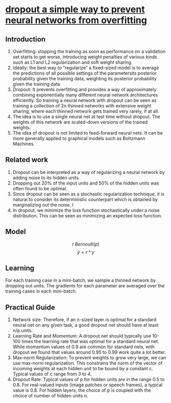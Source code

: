 # [dropout a simple way to prevent neural networks from overfitting](https://www.cs.toronto.edu/~hinton/absps/JMLRdropout.pdf)
## Introduction
1. Overfitting: stopping the training as soon as performance on a validation set starts to get worse, introducing weight penalties of various kinds such as L1 and L2 regularization and soft weight sharing.
2. Ideally: the best way to “regularize” a fixed-sized model is to average the predictions of all possible settings of the parametersits posterior probability given the training data, weighting its posterior probability given the training data
3. Dropout: It prevents overfitting and provides a way of approximately combining exponentially many different neural network architectures efficiently. So training a neural network with dropout can be seen as training a collection of 2n thinned networks with extensive weight sharing, where each thinned network gets trained very rarely, if at all.
4. The idea is to use a single neural net at test time without dropout. The weights of this network are scaled-down versions of the trained weights.
5. The idea of dropout is not limited to feed-forward neural nets. It can be more generally applied to graphical models such as Boltzmann Machines.
## Related work
1. Dropout can be interpreted as a way of regularizing a neural network by adding noise to its hidden units.
2. Dropping out 20% of the input units and 50% of the hidden units was often found to be optimal.
3. Since dropout can be seen as a stochastic regularization technique, it is natural to consider its deterministic counterpart which is obtained by marginalizing out the noise. I
4. In dropout, we minimize the loss function stochastically under a noise distribution. This can be seen as minimizing an expected loss function.
## Model
$$r ~ Bernoulli(p)$$
$$\hat{y} = r * y$$
## Learning
For each training case in a mini-batch, we sample a thinned network by dropping out units. The gradients for each parameter are averaged over the training cases in each mini-batch.
## Practical Guide
1. Network size: Therefore, if an n-sized layer is optimal for a standard neural net on any given task, a good dropout net should have at least n/p units.
2. Learning Rate and Momentum: A dropout net should typically use 10-100 times the learning rate that was optimal for a standard neural net. While momentum values of 0.9 are common for standard nets, with dropout we found that values around 0.95 to 0.99 work quite a lot better.
3. Max-norm Regularization: To prevent weights to grow very large, we can use max-norm regularization. This constrains the norm of the vector of incoming weights at each hidden unit to be bound by a constant c. Typical values of c range from 3 to 4. 
4. Dropout Rate: Typical values of p for hidden units are in the range 0.5 to 0.8. For real-valued inputs (image patches or speech frames), a typical value is 0.8. For hidden layers, the choice of p is coupled with the choice of number of hidden units n.
